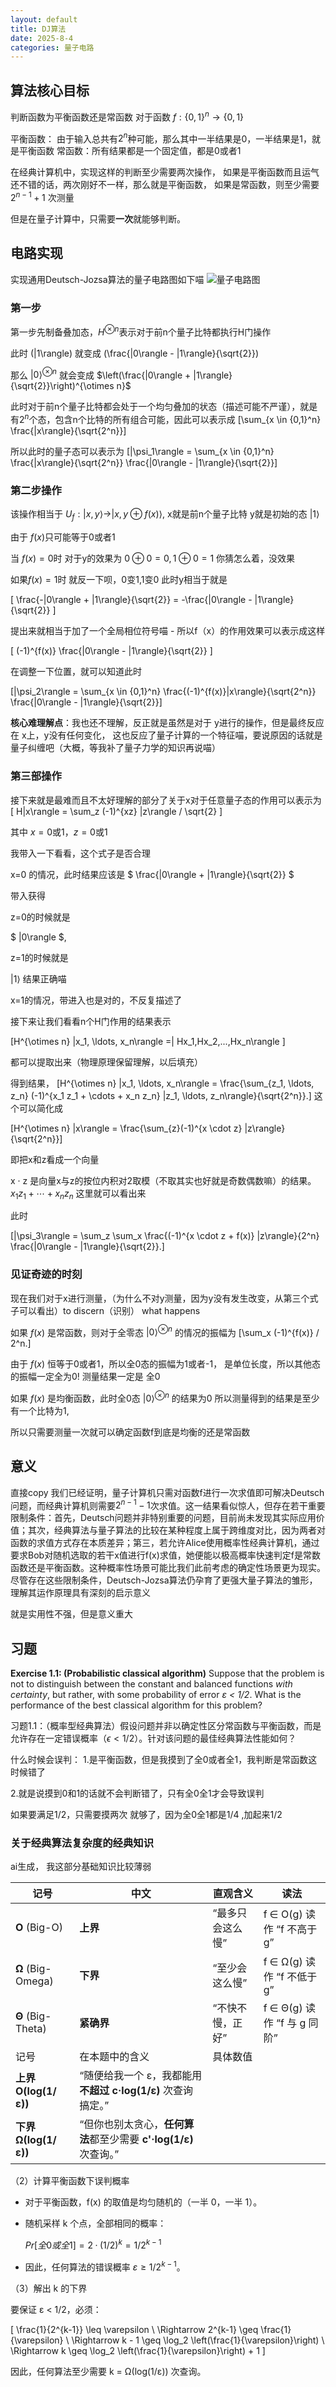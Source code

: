 ```yaml
---
layout: default
title: DJ算法
date: 2025-8-4
categories: 量子电路
---
```



## 算法核心目标
判断函数为平衡函数还是常函数
对于函数 $f: \{0,1\}^n \rightarrow \{0,1\}$

 平衡函数： 由于输入总共有$2^n$种可能，那么其中一半结果是0，一半结果是1，就是平衡函数
常函数：所有结果都是一个固定值，都是0或者1

在经典计算机中，实现这样的判断至少需要两次操作，
如果是平衡函数而且运气还不错的话，两次刚好不一样，那么就是平衡函数，
如果是常函数，则至少需要$2^{n-1}+1$ 次测量

但是在量子计算中，只需要**一次**就能够判断。


## 电路实现


实现通用Deutsch-Jozsa算法的量子电路图如下喵
 ![量子电路图](/image/QCQI_image/Pasted%20image%2020250804143815.png)


### 第一步
第一步先制备叠加态，$H^{\otimes n}$表示对于前n个量子比特都执行H门操作

此时 \(\|1\rangle\) 就变成 \(\frac{|0\rangle - |1\rangle}{\sqrt{2}}\)

那么
$|0\rangle^{\otimes n}$ 就会变成 $\left(\frac{|0\rangle + |1\rangle}{\sqrt{2}}\right)^{\otimes n}$ 

此时对于前n个量子比特都会处于一个均匀叠加的状态（描述可能不严谨），就是有$2^n$个态，包含n个比特的所有组合可能，因此可以表示成
\[\sum_{x \in \{0,1\}^n} \frac{|x\rangle}{\sqrt{2^n}}\]

所以此时的量子态可以表示为
\[|\psi_1\rangle = \sum_{x \in \{0,1\}^n} \frac{|x\rangle}{\sqrt{2^n}} \frac{|0\rangle - |1\rangle}{\sqrt{2}}\]

### 第二步操作

该操作相当于
$U_f : |x, y\rangle \rightarrow |x, y \oplus f(x)\rangle,$
x就是前n个量子比特
y就是初始的态
$|1\rangle$

由于 $f(x)$只可能等于0或者1

当 $f(x)=0$时 对于y的效果为
$0\oplus 0=0,1\oplus 0=1$
你猜怎么着，没效果

如果$f(x)=1$时
就反一下呗，0变1,1变0
此时y相当于就是

\[ \frac{-\|0\rangle + |1\rangle}{\sqrt{2}} = -\frac{|0\rangle - |1\rangle}{\sqrt{2}} \]

提出来就相当于加了一个全局相位符号喵 -
所以f（x）的作用效果可以表示成这样

\[ (-1)^{f(x)} \frac{\|0\rangle - |1\rangle}{\sqrt{2}} \]

在调整一下位置，就可以知道此时

\[\|\psi_2\rangle = \sum_{x \in \{0,1\}^n} \frac{(-1)^{f(x)}\|x\rangle}{\sqrt{2^n}} \frac{|0\rangle - |1\rangle}{\sqrt{2}}\]

**核心难理解点**：我也还不理解，反正就是虽然是对于 y进行的操作，但是最终反应在 x上，y没有任何变化， 这也反应了量子计算的一个特征喵，要说原因的话就是量子纠缠吧（大概，等我补了量子力学的知识再说喵）
### 第三部操作


接下来就是最难而且不太好理解的部分了关于x对于任意量子态的作用可以表示为
 \[ H|x\rangle = \sum_z (-1)^{xz} |z\rangle / \sqrt{2} \]

其中 $x=0$或$1$，$z=0$或$1$

我带入一下看看，这个式子是否合理

x=0 的情况，此时结果应该是
$ \frac{|0\rangle + |1\rangle}{\sqrt{2}} $
 
带入获得 

z=0的时候就是 

$ |0\rangle $,

z=1的时候就是 

$|1\rangle$
结果正确喵

x=1的情况，带进入也是对的，不反复描述了

接下来让我们看看n个H门作用的结果表示

\[H^{\otimes n} |x_1, \ldots, x_n\rangle =| Hx_1,Hx_2,...,Hx_n\rangle \]

都可以提取出来（物理原理保留理解，以后填充）

得到结果，
\[H^{\otimes n} |x_1, \ldots, x_n\rangle = \frac{\sum_{z_1, \ldots, z_n} (-1)^{x_1 z_1 + \cdots + x_n z_n} |z_1, \ldots, z_n\rangle}{\sqrt{2^n}}.\]
这个可以简化成

\[H^{\otimes n} |x\rangle = \frac{\sum_{z}(-1)^{x \cdot z} |z\rangle}{\sqrt{2^n}}\]

即把x和z看成一个向量

x · z 是向量x与z的按位内积对2取模（不取其实也好就是奇数偶数嘛）的结果。
${x_1 z_1 + \cdots + x_n z_n}$ 这里就可以看出来

此时

\[|\psi_3\rangle = \sum_z \sum_x \frac{(-1)^{x \cdot z + f(x)} |z\rangle}{2^n} \frac{|0\rangle - |1\rangle}{\sqrt{2}}.\]

### 见证奇迹的时刻

现在我们对于x进行测量，（为什么不对y测量，因为y没有发生改变，从第三个式子可以看出）to  discern（识别） what happens


如果 $f(x)$ 是常函数，则对于全零态 $|0\rangle^{\otimes n}$ 的情况的振幅为
\[\sum_x (-1)^{f(x)} / 2^n.\]

由于 $f(x)$  恒等于0或者1，所以全0态的振幅为1或者-1，
是单位长度，所以其他态的振幅一定全为0!
测量结果一定是 全0


如果 $f(x)$ 是均衡函数，此时全0态  $|0\rangle^{\otimes n}$ 的结果为0
所以测量得到的结果是至少有一个比特为1,

所以只需要测量一次就可以确定函数f到底是均衡的还是常函数



## 意义
直接copy
我们已经证明，量子计算机只需对函数f进行一次求值即可解决Deutsch问题，而经典计算机则需要$2^{n-1}-1$次求值。这一结果看似惊人，但存在若干重要限制条件：首先，Deutsch问题并非特别重要的问题，目前尚未发现其实际应用价值；其次，经典算法与量子算法的比较在某种程度上属于跨维度对比，因为两者对函数的求值方式存在本质差异；第三，若允许Alice使用概率性经典计算机，通过要求Bob对随机选取的若干x值进行f(x)求值，她便能以极高概率快速判定f是常数函数还是平衡函数。这种概率性场景可能比我们此前考虑的确定性场景更为现实。尽管存在这些限制条件，Deutsch-Jozsa算法仍孕育了更强大量子算法的雏形，理解其运作原理具有深刻的启示意义

就是实用性不强，但是意义重大


## 习题
**Exercise 1.1: (Probabilistic  classical  algorithm)** Suppose that the problem is not
to distinguish between the constant and balanced functions *with certainty*, but
rather, with some probability of error *ε < 1/2*. What is the performance of the
best classical algorithm for this problem?

习题1.1：（概率型经典算法）假设问题并非以确定性区分常函数与平衡函数，而是允许存在一定错误概率（$\epsilon < 1/2$）。针对该问题的最佳经典算法性能如何？

什么时候会误判：
1.是平衡函数，但是我摸到了全0或者全1，我判断是常函数这时候错了

2.就是说摸到0和1的话就不会判断错了，只有全0全1才会导致误判

如果要满足1/2，只需要摸两次
就够了，因为全0全1都是1/4  ,加起来1/2

### 关于经典算法复杂度的经典知识
ai生成， 我这部分基础知识比较薄弱

| 记号                 | 中文                                           | 直观含义      | 读法                     |
| ------------------ | -------------------------------------------- | --------- | ---------------------- |
| **O** (Big-O)      | **上界**                                       | “最多只会这么慢” | f ∈ O(g) 读作 “f 不高于 g”  |
| **Ω** (Big-Omega)  | **下界**                                       | “至少会这么慢”  | f ∈ Ω(g) 读作 “f 不低于 g”  |
| **Θ** (Big-Theta)  | **紧确界**                                      | “不快不慢，正好” | f ∈ Θ(g) 读作 “f 与 g 同阶” |
| 记号                 | 在本题中的含义                                      | 具体数值      |                        |
| **上界 O(log(1/ε))** | “随便给我一个 ε，我都能用 **不超过 c·log(1/ε)** 次查询搞定。”    |           |                        |
| **下界 Ω(log(1/ε))** | “但你也别太贪心，**任何算法**都至少需要 **c'·log(1/ε)** 次查询。” |           |                        |

（2）计算平衡函数下误判概率

- 对于平衡函数，f(x) 的取值是均匀随机的（一半 0，一半 1）。
- 随机采样 k 个点，全部相同的概率：

  $Pr[全 0 或全 1] = 2·(1/2)^k = 1/2^{k-1}$

- 因此，任何算法的错误概率 $ε ≥ 1/2^{k-1}$。

（3）解出 k 的下界

要保证 ε < 1/2，必须：

\[ \frac{1}{2^{k-1}} \leq \varepsilon \\
\Rightarrow 2^{k-1} \geq \frac{1}{\varepsilon} \\
\Rightarrow k - 1 \geq \log_2 \left(\frac{1}{\varepsilon}\right) \\
\Rightarrow k \geq \log_2 \left(\frac{1}{\varepsilon}\right) + 1 \]

因此，任何算法至少需要 k = Ω(log(1/ε)) 次查询。
